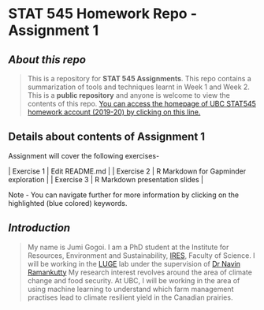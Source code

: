 # STAT 545 Homework Repo - Assignment 1

## _About this repo_

>This is a repository for **STAT 545 Assignments**. This repo contains a summarization of tools and techniques learnt in Week 1 and Week 2. 
>This is a **public repository** and anyone is welcome to view the contents of this repo. 
>[You can access the homepage of UBC STAT545 homework account (2019-20) by clicking on this line.](https://github.com/STAT545-UBC-hw-2019-20)

## Details about contents of Assignment 1
Assignment will cover the following exercises-

| Exercise 1 | Edit README.md                       |
| Exercise 2 | R Markdown for Gapminder exploration |
| Exercise 3 | R Markdown presentation slides       |  

Note - You can navigate further for more information by clicking on the highlighted (blue colored) keywords.

## _Introduction_ 

>My name is Jumi Gogoi. I am a PhD student at the Institute for Resources, Environment and Sustainability, [IRES](http://ires.ubc.ca/), Faculty of Science. 
>I will be working in the [LUGE](http://www.ramankuttylab.com/) lab under the supervision of [Dr Navin Ramankutty](https://ires.ubc.ca/person/navin-ramankutty/) 
>My research interest revolves around the area of climate change and food security. 
>At UBC, I will be working in the area of using machine learning to understand which farm management practises lead to climate resilient 
yield in the Canadian prairies.


